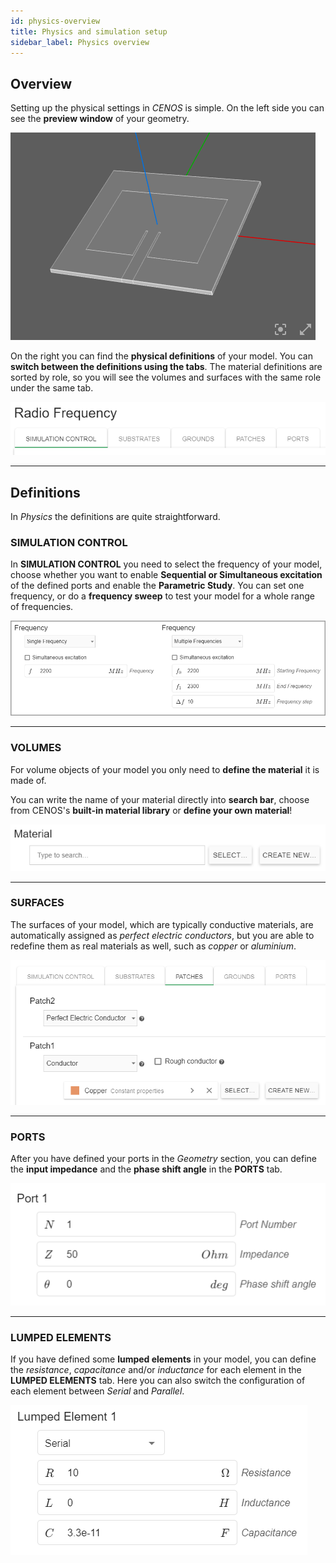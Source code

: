 ```yaml
---
id: physics-overview
title: Physics and simulation setup
sidebar_label: Physics overview
---
```


## Overview

Setting up the physical settings in *CENOS* is simple. On the left side you can see the **preview window** of your geometry.

<p align="center">

![Preview](assets/physics/1.png)

</p>

On the right you can find the **physical definitions** of your model. You can **switch between the definitions using the tabs**. The material definitions are sorted by role, so you will see the volumes and surfaces with the same role under the same tab.

<p align="center">

![Tabs](assets/physics/2.png)

</p>

---

## Definitions

In *Physics* the definitions are quite straightforward.

### SIMULATION CONTROL

In **SIMULATION CONTROL** you need to select the frequency of your model, choose whether you want to enable **Sequential or Simultaneous excitation** of the defined ports and enable the **Parametric Study**. You can set one frequency, or do a **frequency sweep** to test your model for a whole range of frequencies.

![assets/quickstart/Untitled13.png](assets/physics/3.png)



---

### VOLUMES

For volume objects of your model you only need to **define the material** it is made of.

You can write the name of your material directly into **search bar**, choose from CENOS's **built-in material library** or **define your own material**!

<p align="center">

![Material](assets/physics/4.png)

</p>

---

### SURFACES

The surfaces of your model, which are typically conductive materials, are automatically assigned as *perfect electric conductors*, but you are able to redefine them as real materials as well, such as *copper* or *aluminium*.

<p align="center">

![Surface material definition](assets/physics/6.png)

</p>

---

### PORTS

After you have defined your ports in the *Geometry* section, you can define the **input impedance** and the **phase shift angle** in the **PORTS** tab.

<p align="center">

![Ports](assets/physics/7.png)

</p>

---

### LUMPED ELEMENTS

If you have defined some **lumped elements** in your model, you can define the *resistance*, *capacitance* and/or *inductance* for each element in the **LUMPED ELEMENTS** tab. Here you can also switch the configuration of each element between *Serial* and *Parallel*.

<p align="center">

![Lumped Elements](assets/physics/8.png)

</p>
